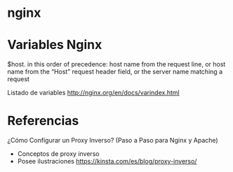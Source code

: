 # nginx


# Variables Nginx


$host. in this order of precedence: host name from the request line, or host name from the “Host” request header field, or the server name matching a request 
	
	
Listado de variables
http://nginx.org/en/docs/varindex.html


# Referencias


¿Cómo Configurar un Proxy Inverso? (Paso a Paso para Nginx y Apache) 
- Conceptos de proxy inverso
- Posee ilustraciones
https://kinsta.com/es/blog/proxy-inverso/
 